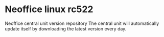 # Neoffice linux rc522
Neoffice central unit version repository
The central unit will automatically update itself by downloading the latest version every day. 

